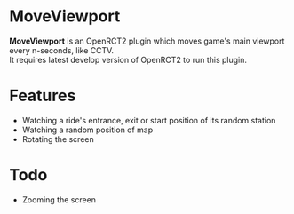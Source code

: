 # MoveViewport
**MoveViewport** is an OpenRCT2 plugin which moves game's main viewport every n-seconds, like CCTV.  
It requires latest develop version of OpenRCT2 to run this plugin.

# Features
 * Watching a ride's entrance, exit or start position of its random station
 * Watching a random position of map
 * Rotating the screen

# Todo
 * Zooming the screen
